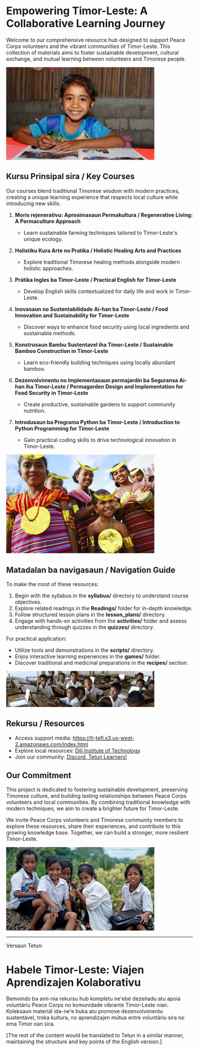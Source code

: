 # Empowering Timor-Leste: A Collaborative Learning Journey

Welcome to our comprehensive resource hub designed to support Peace Corps volunteers and the vibrant communities of Timor-Leste. This collection of materials aims to foster sustainable development, cultural exchange, and mutual learning between volunteers and Timorese people.

<img src="jpg/TL_kid.jpg" alt="Smiling Timorese girl studying" width="400"/>

## Kursu Prinsipal sira / Key Courses

Our courses blend traditional Timorese wisdom with modern practices, creating a unique learning experience that respects local culture while introducing new skills:

1. **Moris rejenerativu: Aprosimasaun Permakultura / Regenerative Living: A Permaculture Approach**
   - Learn sustainable farming techniques tailored to Timor-Leste's unique ecology.

2. **Holistiku Kura Arte no Pratika / Holistic Healing Arts and Practices**
   - Explore traditional Timorese healing methods alongside modern holistic approaches.

3. **Prátika Ingles ba Timor-Leste / Practical English for Timor-Leste**
   - Develop English skills contextualized for daily life and work in Timor-Leste.

4. **Inovasaun no Sustentabilidade Ai-han ba Timor-Leste / Food Innovation and Sustainability for Timor-Leste**
   - Discover ways to enhance food security using local ingredients and sustainable methods.

5. **Konstrusaun Bambu Sustentavel iha Timor-Leste / Sustainable Bamboo Construction in Timor-Leste**
   - Learn eco-friendly building techniques using locally abundant bamboo.

6. **Dezenvolvimentu no Implementasaun permajardín ba Seguransa Ai-han iha Timor-Leste / Permagarden Design and Implementation for Food Security in Timor-Leste**
   - Create productive, sustainable gardens to support community nutrition.

7. **Introdusaun ba Programa Python ba Timor-Leste / Introduction to Python Programming for Timor-Leste**
   - Gain practical coding skills to drive technological innovation in Timor-Leste.

<img src="jpg/TL_kids2.jpg" alt="Timorese children in traditional dress" width="400"/>

## Matadalan ba navigasaun / Navigation Guide

To make the most of these resources:

1. Begin with the syllabus in the **syllabus/** directory to understand course objectives.
2. Explore related readings in the **Readings/** folder for in-depth knowledge.
3. Follow structured lesson plans in the **lesson_plans/** directory.
4. Engage with hands-on activities from the **activities/** folder and assess understanding through quizzes in the **quizzes/** directory.

For practical application:
- Utilize tools and demonstrations in the **scripts/** directory.
- Enjoy interactive learning experiences in the **games/** folder.
- Discover traditional and medicinal preparations in the **recipes/** section.

<img src="jpg/TL_classroom.jpg" alt="Timorese students in a classroom" width="400"/>

## Rekursu / Resources

- Access support media: https://tl-tefl.s3.us-west-2.amazonaws.com/index.html
- Explore local resources: [Dili Institute of Technology](http://www.tetundit.tl/publications.html)
- Join our community: [Discord, Tetun Learners!](https://discord.gg/DaBJG2Gn)

## Our Commitment

This project is dedicated to fostering sustainable development, preserving Timorese culture, and building lasting relationships between Peace Corps volunteers and local communities. By combining traditional knowledge with modern techniques, we aim to create a brighter future for Timor-Leste.

We invite Peace Corps volunteers and Timorese community members to explore these resources, share their experiences, and contribute to this growing knowledge base. Together, we can build a stronger, more resilient Timor-Leste.

<img src="jpg/TL_kids.jpg" alt="Timorese children outdoors" width="400"/>

---

Versaun Tetun:

# Habele Timor-Leste: Viajen Aprendizajen Kolaborativu

Bemvindo ba ami-nia rekursu hub kompletu ne'ebé dezeñadu atu apoia voluntáriu Peace Corps no komunidade vibrante Timor-Leste nian. Koleksaun materiál ida-ne'e buka atu promove dezenvolvimentu sustentável, troka kultura, no aprendizajen mútua entre voluntáriu sira no ema Timor oan sira.

[The rest of the content would be translated to Tetun in a similar manner, maintaining the structure and key points of the English version.]
